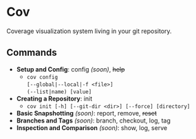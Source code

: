 # Cov

Coverage visualization system living in your git repository.

## Commands

- **Setup and Config**: config _(soon)_, ~~help~~
  - `cov config`\
    `[--global|--local|-f <file>]`\
    `(--list|name) [value]`
- **Creating a Repository**: init
  - `cov init [-h] [--git-dir <dir>] [--force] [directory]`
- **Basic Snapshotting** _(soon)_: report, remove, ~~reset~~
- **Branches and Tags** _(soon)_: branch, checkout, log, tag
- **Inspection and Comparison** _(soon)_: show, log, serve
